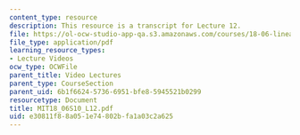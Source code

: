 ```yaml
---
content_type: resource
description: This resource is a transcript for Lecture 12.
file: https://ol-ocw-studio-app-qa.s3.amazonaws.com/courses/18-06-linear-algebra-spring-2010/e30811f88a051e74802bfa1a03c2a625_MIT18_06S10_L12.pdf
file_type: application/pdf
learning_resource_types:
- Lecture Videos
ocw_type: OCWFile
parent_title: Video Lectures
parent_type: CourseSection
parent_uid: 6b1f6624-5736-6951-bfe8-5945521b0299
resourcetype: Document
title: MIT18_06S10_L12.pdf
uid: e30811f8-8a05-1e74-802b-fa1a03c2a625
---
```

